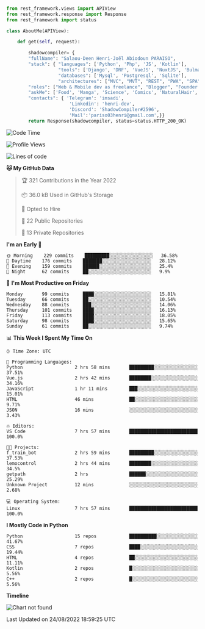 ###
```python
from rest_framework.views import APIView
from rest_framework.response import Response
from rest_framework import status

class AboutMe(APIView):

    def get(self, request):

        shadowcompiler= {
        "fullName": "Salaou-Deen Henri-Joël Abiodoun PARAISO",
        "stack": { "languages": ['Python', 'Php', 'JS', 'Kotlin'],
                   "tools": ['Django', 'DRF', 'VueJS', 'NuxtJS', 'Bulma', 'Beufy'],
                   "databases": ['Mysql', 'Postgresql', 'Sqlite'],
                   "architectures": ["MVC", "MVT", "REST", "PWA", "SPA"]},        
        "roles": ["Web & Mobile dev as freelance", "Blogger", "Founder at @henrid3v", "Mentor"],
        "askMe": ['Food', 'Manga', 'Science', 'Comics', 'NaturalHair', 'Photography', 'Tech', 'Programming'],
        "contacts": { 'Telegram': 'imsadi',
                       'Linkedin': 'henri-dev',
                       'Discord': 'ShadowCompiler#2596',
                       'Mail':'pariso03henri@gmail.com',}}
        return Response(shadowcompiler, status=status.HTTP_200_OK)

```                    

<!--START_SECTION:waka-->
![Code Time](http://img.shields.io/badge/Code%20Time-324%20hrs%2043%20mins-blue)

![Profile Views](http://img.shields.io/badge/Profile%20Views-0-blue)

![Lines of code](https://img.shields.io/badge/From%20Hello%20World%20I%27ve%20Written-56%20Thousand%20lines%20of%20code-blue)

**🐱 My GitHub Data** 

> 🏆 321 Contributions in the Year 2022
 > 
> 📦 36.0 kB Used in GitHub's Storage 
 > 
> 💼 Opted to Hire
 > 
> 📜 22 Public Repositories 
 > 
> 🔑 13 Private Repositories  
 > 
**I'm an Early 🐤** 

```text
🌞 Morning    229 commits    █████████░░░░░░░░░░░░░░░░   36.58% 
🌆 Daytime    176 commits    ███████░░░░░░░░░░░░░░░░░░   28.12% 
🌃 Evening    159 commits    ██████░░░░░░░░░░░░░░░░░░░   25.4% 
🌙 Night      62 commits     ██░░░░░░░░░░░░░░░░░░░░░░░   9.9%

```
📅 **I'm Most Productive on Friday** 

```text
Monday       99 commits     ████░░░░░░░░░░░░░░░░░░░░░   15.81% 
Tuesday      66 commits     ██░░░░░░░░░░░░░░░░░░░░░░░   10.54% 
Wednesday    88 commits     ███░░░░░░░░░░░░░░░░░░░░░░   14.06% 
Thursday     101 commits    ████░░░░░░░░░░░░░░░░░░░░░   16.13% 
Friday       113 commits    ████░░░░░░░░░░░░░░░░░░░░░   18.05% 
Saturday     98 commits     ████░░░░░░░░░░░░░░░░░░░░░   15.65% 
Sunday       61 commits     ██░░░░░░░░░░░░░░░░░░░░░░░   9.74%

```


📊 **This Week I Spent My Time On** 

```text
⌚︎ Time Zone: UTC

💬 Programming Languages: 
Python                   2 hrs 58 mins       █████████░░░░░░░░░░░░░░░░   37.51% 
Vue.js                   2 hrs 42 mins       ████████░░░░░░░░░░░░░░░░░   34.16% 
JavaScript               1 hr 11 mins        ███░░░░░░░░░░░░░░░░░░░░░░   15.01% 
HTML                     46 mins             ██░░░░░░░░░░░░░░░░░░░░░░░   9.71% 
JSON                     16 mins             ░░░░░░░░░░░░░░░░░░░░░░░░░   3.43%

🔥 Editors: 
VS Code                  7 hrs 57 mins       █████████████████████████   100.0%

🐱‍💻 Projects: 
f_train_bot              2 hrs 59 mins       █████████░░░░░░░░░░░░░░░░   37.53% 
lemocontrol              2 hrs 44 mins       ████████░░░░░░░░░░░░░░░░░   34.5% 
getpath                  2 hrs               ██████░░░░░░░░░░░░░░░░░░░   25.29% 
Unknown Project          12 mins             ░░░░░░░░░░░░░░░░░░░░░░░░░   2.68%

💻 Operating System: 
Linux                    7 hrs 57 mins       █████████████████████████   100.0%

```

**I Mostly Code in Python** 

```text
Python                   15 repos            ██████████░░░░░░░░░░░░░░░   41.67% 
CSS                      7 repos             ████░░░░░░░░░░░░░░░░░░░░░   19.44% 
HTML                     4 repos             ██░░░░░░░░░░░░░░░░░░░░░░░   11.11% 
Kotlin                   2 repos             █░░░░░░░░░░░░░░░░░░░░░░░░   5.56% 
C++                      2 repos             █░░░░░░░░░░░░░░░░░░░░░░░░   5.56%

```


**Timeline**

![Chart not found](https://raw.githubusercontent.com/shadowcompiler/shadowcompiler/main/charts/bar_graph.png) 


 Last Updated on 24/08/2022 18:59:25 UTC
<!--END_SECTION:waka-->

